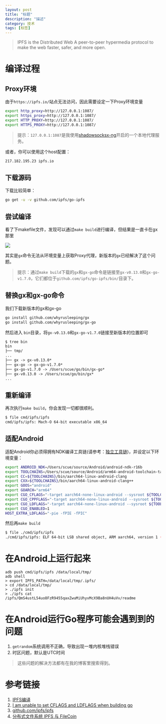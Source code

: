 ```yaml
---
layout: post
title: "标题"
description: "描述"
category: 技术
tags: [标签]
---
```


> IPFS is the Distributed Web
A peer-to-peer hypermedia protocol
to make the web faster, safer, and more open.

<!-- more -->

# 编译过程

## Proxy环境 

由于`https://ipfs.io/`站点无法访问，因此需要设定一下Proxy环境变量

```sh
export http_proxy=http://127.0.0.1:1087/
export https_proxy=http://127.0.0.1:1087/
export HTTP_PROXY=http://127.0.0.1:1087/
export HTTPS_PROXY=http://127.0.0.1:1087/
```

> 提示：`127.0.0.1:1087`是我使用[shadowsocksx-ng](https://github.com/shadowsocks/ShadowsocksX-NG)开启的一个本地代理服务。

或者，你可以使用这个host配置：

```txt
217.182.195.23 ipfs.io
```

## 下载源码

下载比较简单：

```sh
go get -u -v github.com/ipfs/go-ipfs
```

## 尝试编译

看了下makefile文件，发现可以通过`make build`进行编译，但结果是一直卡在gx那里

![](https://media-1256569450.cos.ap-chengdu.myqcloud.com/blog/15381932007559.jpg)

其实是`gx`命令无法从环境变量上获取Proxy代理，新版本的`gx`已经解决了这个问题。

> 提示：通过`make build`下载的`gx`和`gx-go`命令是链接至`gx-v0.13.0`和`gx-go-v1.7.0`，它们都位于`github.com/ipfs/go-ipfs/bin/`目录下。


## 替换gx和gx-go命令

我们下载新版本的gx和gx-go

```sh
go install github.com/whyrusleeping/gx 
go install github.com/whyrusleeping/gx-go
```

然后进入 `bin`目录，将`gx-v0.13.0`和`gx-go-v1.7.0`链接至新版本的位置即可

```txt
$ tree bin
bin
├── tmp/
...
├── gx -> gx-v0.13.0*
├── gx-go -> gx-go-v1.7.0*
├── gx-go-v1.7.0 -> /Users/scue/go/bin/gx-go*
├── gx-v0.13.0 -> /Users/scue/go/bin/gx*
...
```

## 重新编译

再次执行`make build`，你会发现一切都很顺利。

```sh
$ file cmd/ipfs/ipfs
cmd/ipfs/ipfs: Mach-O 64-bit executable x86_64
```

## 适配Android

适配Android你必须得拥有NDK编译工具链(请参考：[独立工具链](https://developer.android.com/ndk/guides/standalone_toolchain?hl=zh-cn))，并设定以下环境变量：

```sh
export ANDROID_NDK=/Users/scue/source/Android/android-ndk-r16b
export TOOLCHAINS=/Users/scue/source/Android/arm64-android-toolchain-target24
export CC=${TOOLCHAINS}/bin/aarch64-linux-android-clang
export CXX=${TOOLCHAINS}/bin/aarch64-linux-android-clang++
export GOOS="android"
export GOARCH="arm64"
export CGO_CFLAGS="-target aarch64-none-linux-android --sysroot ${TOOLCHAINS}/sysroot"
export CGO_CPPFLAGS="-target aarch64-none-linux-android --sysroot ${TOOLCHAINS}/sysroot"
export CGO_LDFLAGS="-target aarch64-none-linux-android --sysroot ${TOOLCHAINS}/sysroot"
export CGO_ENABLED=1
HOST_EXTRA_LDFLAGS="-pie -fPIE -fPIC"
```
然后再`make build`

```sh
$ file ./cmd/ipfs/ipfs
./cmd/ipfs/ipfs: ELF 64-bit LSB shared object, ARM aarch64, version 1 (SYSV), dynamically linked, interpreter /system/bin/linker64, not stripped
```

# 在Android上运行起来

```
adb push cmd/ipfs/ipfs /data/local/tmp/
adb shell 
> export IPFS_PATH=/data/local/tmp/.ipfs/
> cd /data/local/tmp/
> ./ipfs init
> ./ipfs cat /ipfs/QmS4ustL54uo8FzR9455qaxZwuMiUhyvMcX9Ba8nUH4uVv/readme
```

# 在Android运行Go程序可能会遇到到的问题

1. `getrandom`系统调用不正确，导致出现一堆内核堆栈错误
2. 时区问题，默认是UTC时间

> 这些问题的解决方法都有在我的博客里搜索得到。

# 参考链接

1. [IPFS编译](https://www.jianshu.com/p/363749153792)
2. [I am unable to set CFLAGS and LDFLAGS when building go](https://github.com/golang/go/issues/1234#issuecomment-66053090)
3. [github.com/ipfs/ipfs](https://github.com/ipfs/ipfs)
4. [分布式文件系统 IPFS 与 FileCoin](https://draveness.me/ipfs-filecoin)

